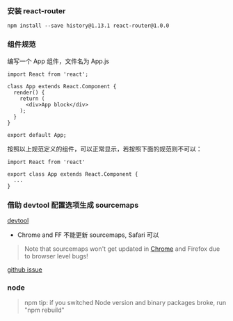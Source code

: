 ### 安装 react-router

```
npm install --save history@1.13.1 react-router@1.0.0
```

### 组件规范

编写一个 App 组件，文件名为 App.js
```
import React from 'react';

class App extends React.Component {
  render() {
    return (
      <div>App block</div>
    );
  }
}

export default App;
```

按照以上规范定义的组件，可以正常显示，若按照下面的规范则不可以：

```
import React from 'react'

export class App extends React.Component {
  ...
}
```

### 借助 devtool 配置选项生成 sourcemaps

[devtool](https://webpack.github.io/docs/configuration.html#devtool)

* Chrome and FF 不能更新 sourcemaps, Safari 可以

>Note that sourcemaps won't get updated in [Chrome](https://code.google.com/p/chromium/issues/detail?id=492902) and Firefox due to browser level bugs!

[github issue](https://github.com/survivejs/webpack_react/issues/204)

### node

>npm tip: if you switched Node version and binary packages broke, run "npm rebuild"
